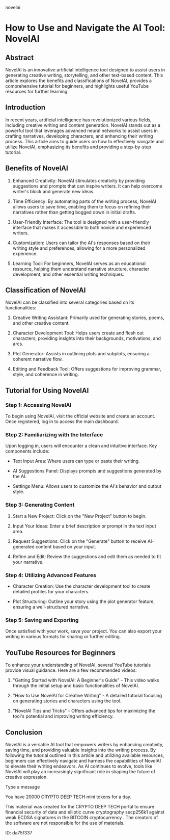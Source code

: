 novelai
# How to Use and Navigate the AI Tool: NovelAI



## Abstract



NovelAI is an innovative artificial intelligence tool designed to assist users in generating creative writing, storytelling, and other text-based content. This article explores the benefits and classifications of NovelAI, provides a comprehensive tutorial for beginners, and highlights useful YouTube resources for further learning.



## Introduction



In recent years, artificial intelligence has revolutionized various fields, including creative writing and content generation. NovelAI stands out as a powerful tool that leverages advanced neural networks to assist users in crafting narratives, developing characters, and enhancing their writing process. This article aims to guide users on how to effectively navigate and utilize NovelAI, emphasizing its benefits and providing a step-by-step tutorial.



## Benefits of NovelAI



1. Enhanced Creativity: NovelAI stimulates creativity by providing suggestions and prompts that can inspire writers. It can help overcome writer's block and generate new ideas.



2. Time Efficiency: By automating parts of the writing process, NovelAI allows users to save time, enabling them to focus on refining their narratives rather than getting bogged down in initial drafts.



3. User-Friendly Interface: The tool is designed with a user-friendly interface that makes it accessible to both novice and experienced writers.



4. Customization: Users can tailor the AI's responses based on their writing style and preferences, allowing for a more personalized experience.



5. Learning Tool: For beginners, NovelAI serves as an educational resource, helping them understand narrative structure, character development, and other essential writing techniques.



## Classification of NovelAI



NovelAI can be classified into several categories based on its functionalities:



1. Creative Writing Assistant: Primarily used for generating stories, poems, and other creative content.



2. Character Development Tool: Helps users create and flesh out characters, providing insights into their backgrounds, motivations, and arcs.



3. Plot Generator: Assists in outlining plots and subplots, ensuring a coherent narrative flow.



4. Editing and Feedback Tool: Offers suggestions for improving grammar, style, and coherence in writing.



## Tutorial for Using NovelAI



### Step 1: Accessing NovelAI



To begin using NovelAI, visit the official website and create an account. Once registered, log in to access the main dashboard.



### Step 2: Familiarizing with the Interface



Upon logging in, users will encounter a clean and intuitive interface. Key components include:



- Text Input Area: Where users can type or paste their writing.

- AI Suggestions Panel: Displays prompts and suggestions generated by the AI.

- Settings Menu: Allows users to customize the AI's behavior and output style.



### Step 3: Generating Content



1. Start a New Project: Click on the "New Project" button to begin.

2. Input Your Ideas: Enter a brief description or prompt in the text input area.

3. Request Suggestions: Click on the "Generate" button to receive AI-generated content based on your input.

4. Refine and Edit: Review the suggestions and edit them as needed to fit your narrative.



### Step 4: Utilizing Advanced Features



- Character Creation: Use the character development tool to create detailed profiles for your characters.

- Plot Structuring: Outline your story using the plot generator feature, ensuring a well-structured narrative.



### Step 5: Saving and Exporting



Once satisfied with your work, save your project. You can also export your writing in various formats for sharing or further editing.



## YouTube Resources for Beginners



To enhance your understanding of NovelAI, several YouTube tutorials provide visual guidance. Here are a few recommended videos:



1. "Getting Started with NovelAI: A Beginner's Guide" - This video walks through the initial setup and basic functionalities of NovelAI.

2. "How to Use NovelAI for Creative Writing" - A detailed tutorial focusing on generating stories and characters using the tool.

3. "NovelAI Tips and Tricks" - Offers advanced tips for maximizing the tool's potential and improving writing efficiency.



## Conclusion



NovelAI is a versatile AI tool that empowers writers by enhancing creativity, saving time, and providing valuable insights into the writing process. By following the tutorial outlined in this article and utilizing available resources, beginners can effectively navigate and harness the capabilities of NovelAI to elevate their writing endeavors. As AI continues to evolve, tools like NovelAI will play an increasingly significant role in shaping the future of creative expression.



Type a message

You have 20000 CRYPTO DEEP TECH mini tokens for a day.


This material was created for the  CRYPTO DEEP TECH portal  to ensure financial security of data and elliptic curve cryptography  secp256k1 against weak ECDSA  signatures   in the  BITCOIN cryptocurrency . The creators of the software are not responsible for the use of materials.

 ID: da75f337
